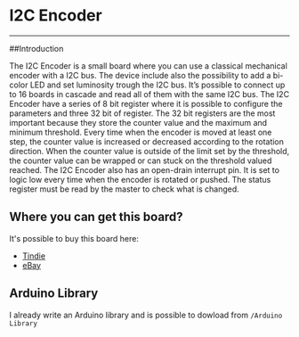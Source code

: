 # I2C Encoder
--------------------------------------------------------------------------------

##Introduction

The I2C Encoder is a small board where you can use a classical mechanical encoder with a I2C bus. The device
include also the possibility to add a bi-color LED and set luminosity trough the I2C bus. It’s possible to connect up
to 16 boards in cascade and read all of them with the same I2C bus.
The I2C Encoder have a series of 8 bit register where it is possible to configure the parameters and three 32
bit of register. The 32 bit registers are the most important because they store the counter value and the maximum
and minimum threshold. Every time when the encoder is moved at least one step, the counter value is increased or
decreased according to the rotation direction. When the counter value is outside of the limit set by the threshold,
the counter value can be wrapped or can stuck on the threshold valued reached.
The I2C Encoder also has an open-drain interrupt pin. It is set to logic low every time when the encoder is rotated
or pushed. The status register must be read by the master to check what is changed.

## Where you can get this board?
It's possible to buy this board here:
* [Tindie](http://tindie.com)
* [eBay](http://ebay.com)

## Arduino Library
I already write an Arduino library and is possible to dowload from `/Arduino Library`

